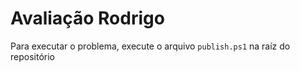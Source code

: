 # Avaliação Rodrigo
Para executar o problema, execute o arquivo `publish.ps1` na raíz do repositório